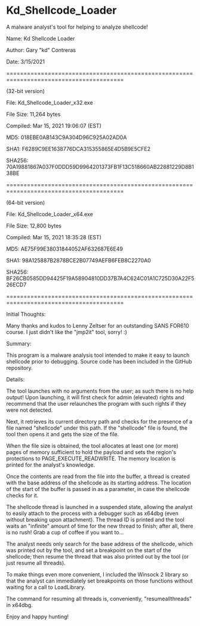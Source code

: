 # Kd_Shellcode_Loader
A malware analyst's tool for helping to analyze shellcode!

Name: 		Kd Shellcode Loader

Author: 	Gary "kd" Contreras

Date: 		3/15/2021

========================================================================================

(32-bit version)

File:		Kd_Shellcode_Loader_x32.exe

File Size: 	11,264 bytes

Compiled:	Mar 15, 2021 19:06:07 (EST)

MD5:		018EBE0AB143C9A304D96C925A02AD0A

SHA1:		F6289C9EE1638776DCA315355865E4D5B9E5CFE2

SHA256:	70A19881867A037F0DDD59D9964201373FB1F13C518660AB22881229D8B138BE

========================================================================================

(64-bit version)

File:		Kd_Shellcode_Loader_x64.exe

File Size: 	12,800 bytes

Compiled:	Mar 15, 2021 18:35:28 (EST)

MD5:		AE75F99E38031844052AF632687E6E49

SHA1:		98A125887B2878BCE2B07749AEFB6FEB8C2270A0

SHA256: 	BF26CB0585DD94425F19A58904810DD37B7A4C624C01A1C725D30A22F526ECD7

========================================================================================

Initial Thoughts:

Many thanks and kudos to Lenny Zeltser for an outstanding SANS FOR610 course. I just didn't like the "jmp2it" tool, sorry! :)

Summary:

This program is a malware analysis tool intended to make it easy to launch shellcode prior to debugging. Source code 
has been included in the GitHub repository.

Details:

The tool launches with no arguments from the user; as such there is no help output! Upon launching, it will first check for 
admin (elevated) rights and recommend that the user relaunches the program with such rights if they were not detected.

Next, it retrieves its current directory path and checks for the presence of a file named "shellcode" under this path. If 
the "shellcode" file is found, the tool then opens it and gets the size of the file.

When the file size is obtained, the tool allocates at least one (or more) pages of memory sufficient to hold the payload 
and sets the region's protections to PAGE_EXECUTE_READWRITE. The memory location is printed for the analyst's knowledge.

Once the contents are read from the file into the buffer, a thread is created with the base address of the shellcode as its 
starting address. The location of the start of the buffer is passed in as a parameter, in case the shellcode checks for it.

The shellcode thread is launched in a suspended state, allowing the analyst to easily attach to the process with a 
debugger such as x64dbg (even without breaking upon attachment). The thread ID is printed and the tool waits an "infinite" 
amount of time for the new thread to finish; after all, there is no rush! Grab a cup of coffee if you want to...

The analyst needs only search for the base address of the shellcode, which was printed out by the tool, and set a breakpoint 
on the start of the shellcode; then resume the thread that was also printed out by the tool (or just resume all threads).

To make things even more convenient, I included the Winsock 2 library so that the analyst can immediately set breakpoints on 
those functions without waiting for a call to LoadLibrary.

The command for resuming all threads is, conveniently, "resumeallthreads" in x64dbg.

Enjoy and happy hunting!
